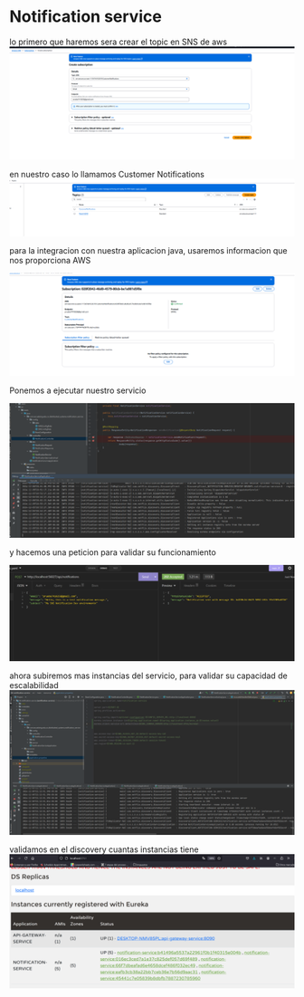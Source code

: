 # Notification service

lo primero que haremos sera crear el topic en SNS de aws 
![alt text](../docs/images/04-notification-service/02-creacion-topic.png)



en nuestro caso lo llamamos Customer Notifications
![alt text](../docs/images/04-notification-service/01-creacion-topic.png)


para la integracion con nuestra aplicacion java, usaremos informacion que nos proporciona AWS

![alt text](../docs/images/04-notification-service/03-creacion-topic.png)


Ponemos a ejecutar nuestro servicio

![alt text](../docs/images/04-notification-service/05-ejecucion.png)

y hacemos una peticion para validar su funcionamiento

![alt text](../docs/images/04-notification-service/04-peticion-local.png)

ahora subiremos mas instancias del servicio, para validar su capacidad de escalabilidad
![alt text](../docs/images/04-notification-service/06-ejecucion-multiple-2.png)


validamos en el discovery cuantas instancias tiene
![alt text](../docs/images/04-notification-service/06-ejecucion-multiple-1.png)


